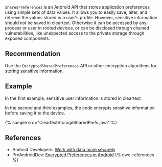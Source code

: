 `SharedPreferences` is an Android API that stores application preferences using simple sets of data values. It allows you to easily save, alter, and retrieve the values stored in a user's profile. However, sensitive information should not be saved in cleartext. Otherwise it can be accessed by any process or user in rooted devices, or can be disclosed through chained vulnerabilities, like unexpected access to the private storage through exposed components.


## Recommendation
Use the `EncryptedSharedPreferences` API or other encryption algorithms for storing sensitive information.


## Example
In the first example, sensitive user information is stored in cleartext.

In the second and third examples, the code encrypts sensitive information before saving it to the device.

{% sample src="CleartextStorageSharedPrefs.java" %}

## References
* Android Developers: [Work with data more securely](https://developer.android.com/topic/security/data)
* ProAndroidDev: [Encrypted Preferences in Android](https://proandroiddev.com/encrypted-preferences-in-android-af57a89af7c8)
{% cwe-references %}
